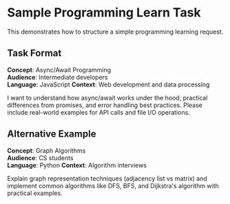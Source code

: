 # Sample Programming Learn Task

This demonstrates how to structure a simple programming learning request.

## Task Format

**Concept**: Async/Await Programming  
**Audience**: Intermediate developers  
**Language**: JavaScript
**Context**: Web development and data processing

I want to understand how async/await works under the hood, practical differences from promises, and error handling best practices. Please include real-world examples for API calls and file I/O operations.

## Alternative Example

**Concept**: Graph Algorithms  
**Audience**: CS students  
**Language**: Python
**Context**: Algorithm interviews

Explain graph representation techniques (adjacency list vs matrix) and implement common algorithms like DFS, BFS, and Dijkstra's algorithm with practical examples.